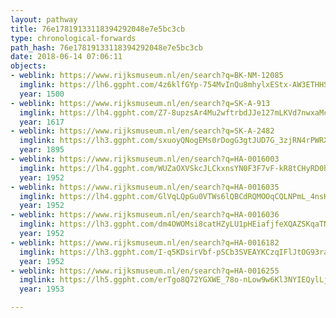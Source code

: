 ```yaml
---
layout: pathway
title: 76e17819133118394292048e7e5bc3cb
type: chronological-forwards
path_hash: 76e17819133118394292048e7e5bc3cb
date: 2018-06-14 07:06:11
objects:
- weblink: https://www.rijksmuseum.nl/en/search?q=BK-NM-12085
  imglink: https://lh6.ggpht.com/4z6klfGYp-754MvInQu8mhylxEStx-AW3ETHHSdmNbdlpLxMxopdm3qbX7XfNa5735b6GBaGRq-AkfaGpGOlv4Lz4jA=s200
  year: 1500
- weblink: https://www.rijksmuseum.nl/en/search?q=SK-A-913
  imglink: https://lh4.ggpht.com/Z7-8upzsAr4Mu2wftrbdJJe127mLKVd7nwxaMcq1c3mdwPUI-zI3ob3ZzNFYuJud3HcUoRU-y2eJqvHujsSSXghSvPHP=s200
  year: 1617
- weblink: https://www.rijksmuseum.nl/en/search?q=SK-A-2482
  imglink: https://lh3.ggpht.com/sxuoyQNogEMs0rDogG3gtJUD7G_3zjRN4rPWRXIrfKF23Tm4c-E57J-U19hazXWpwncZBjwSnIWEqzQOtsRriV5Fm_0=s200
  year: 1895
- weblink: https://www.rijksmuseum.nl/en/search?q=HA-0016003
  imglink: https://lh4.ggpht.com/WUZaOXVSkcJLCkxnsYN0F3F7vF-kR8tCHyRD0huBfLcFaeSwdi8bsc6j2IeF0e-Q3LGUQDHHCinfGSPITmiUgs7eQsY=s200
  year: 1952
- weblink: https://www.rijksmuseum.nl/en/search?q=HA-0016035
  imglink: https://lh4.ggpht.com/GlVqLQpGu0VTWs6lQBCdRQMOOqCQLNPmL_4nsKrjMiKkguK6zoKGbSrsayhvMowOzYrouQ0NYoPzldTib_0H7M0Y6E4=s200
  year: 1952
- weblink: https://www.rijksmuseum.nl/en/search?q=HA-0016036
  imglink: https://lh3.ggpht.com/dm4OWOMsi8catHZyLU1pHEiafjfeXQAZSKqaTNUXNHg3R2BV5w0rSx7fNtubDrRMHR2XqXUSOjE-32iJVJl-dkyt308=s200
  year: 1952
- weblink: https://www.rijksmuseum.nl/en/search?q=HA-0016182
  imglink: https://lh3.ggpht.com/I-q5KDsirVbf-pSCb3SVEAYKCzqIFlJtOG93ra5GnX_g2ZaxmEq7vaZVrW5rc3vMJCVfr6jfibjo-8LNqVemqS_3V3M=s200
  year: 1952
- weblink: https://www.rijksmuseum.nl/en/search?q=HA-0016255
  imglink: https://lh5.ggpht.com/erTgo8Q72YGXWE_78o-nLow9w6Kl3NYIEQylLjnOt1oIcAd3jSJYvgFmH91yiBdT1mjw4LJ72jSBQq32OxRXRUbVsA=s200
  year: 1953

---
```

